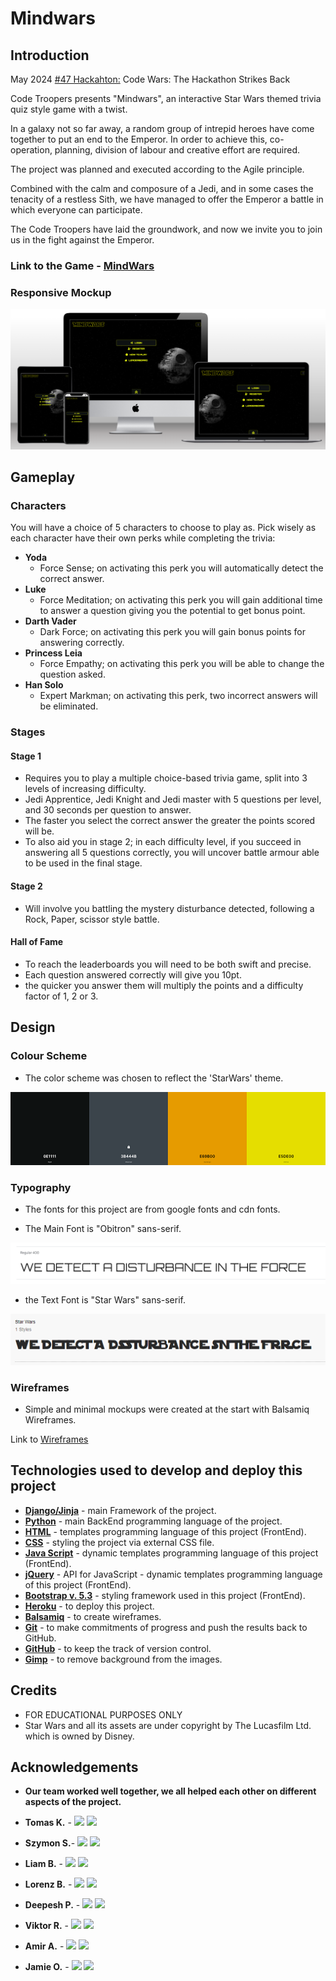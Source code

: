 # Mindwars

## Introduction

May 2024 [#47 Hackahton:]((https://hackathon.codeinstitute.net/hackathon/47/))
Code Wars: The Hackathon Strikes Back

Code Troopers presents "Mindwars", an interactive Star Wars themed trivia quiz style game with a twist.

In a galaxy not so far away, a random group of intrepid heroes have come together to put an end to the Emperor. In order to achieve this, co-operation, planning, division of labour and creative effort are required. 

The project was planned and executed according to the Agile principle. 

Combined with the calm and composure of a Jedi, and in some cases the tenacity of a restless Sith, we have managed to offer the Emperor a battle in which everyone can participate.

The Code Troopers have laid the groundwork, and now we invite you to join us in the fight against the Emperor.

### Link to the Game - [MindWars](https://star-wars-e347f35c852d.herokuapp.com/)

### Responsive Mockup 
![Mockuo](static/images/readme_img/mockup.png)

## Gameplay

### Characters

You will have a choice of 5 characters to choose to play as. Pick wisely as each character have their own perks while completing the trivia:

- **Yoda**  
	- Force Sense; on activating this perk you will automatically detect the correct answer.
- **Luke** 
	- Force Meditation; on activating this perk you will gain additional time to answer a question giving you the potential to get bonus point.
- **Darth Vader**  
	- Dark Force; on activating this perk you will gain bonus points for answering correctly.
- **Princess Leia**  
	- Force Empathy; on activating this perk you will be able to change the question asked.
- **Han Solo**  
	- Expert Markman; on activating this perk, two incorrect answers will be eliminated.

### Stages

#### **Stage 1**

- Requires you to play a multiple choice-based trivia game, split into 3 levels of increasing difficulty.
- Jedi Apprentice, Jedi Knight and Jedi master with 5 questions per level, and 30 seconds per question to answer.
- The faster you select the correct answer the greater the points scored will be.
- To also aid you in stage 2; in each difficulty level, if you succeed in answering all 5 questions correctly, you will uncover battle armour able to be used in the final stage.

#### **Stage 2**

- Will involve you battling the mystery disturbance detected, following a Rock, Paper, scissor style battle.

#### Hall of Fame
- To reach the leaderboards you will need to be both swift and precise.
- Each question answered correctly will give you 10pt.
- the quicker you answer them will multiply the points and a difficulty factor of 1, 2 or 3.

## Design

### Colour Scheme

- The color scheme was chosen to reflect the 'StarWars' theme.

![colour palette](static/images/readme_img/color-palette.png)

### Typography

- The fonts for this project are from google fonts and cdn fonts.

- The Main Font is "Obitron" sans-serif.

![Obitron](static/images/readme_img/orbitron.png)

- the Text Font is "Star Wars" sans-serif.

![Star Wars](static/images/readme_img/star-wars.png)

### Wireframes
- Simple and minimal mockups were created at the start with Balsamiq Wireframes.

Link to [Wireframes](https://github.com/tomik-z-cech/hackathon-may-2024-team-9/tree/main/static/images/readme_img/wireframes.pdf)

## Technologies used to develop and deploy this project

- [**Django/Jinja**](https://docs.djangoproject.com/en/5.0/) - main Framework of the project.
- [**Python**](https://www.python.org/) - main BackEnd programming language of the project.
- [**HTML**](https://developer.mozilla.org/en-US/docs/Web/HTML) - templates programming language of this project (FrontEnd).
- [**CSS**](https://developer.mozilla.org/en-US/docs/Web/CSS) - styling the project via external CSS file.
- [**Java Script**](https://developer.mozilla.org/en-US/docs/Web/JavaScript) - dynamic templates programming language of this project (FrontEnd).
- [**jQuery**](https://api.jquery.com/) - API for JavaScript - dynamic templates programming language of this project (FrontEnd).
- [**Bootstrap v. 5.3**](https://getbootstrap.com/) - styling framework used in this project (FrontEnd).
- [**Heroku**](https://heroku.com) - to deploy this project.
- [**Balsamiq**](https://balsamiq.com/support/) - to create wireframes.
- [**Git**](https://git-scm.com/doc) - to make commitments of progress and push the results back to GitHub.
- [**GitHub**](https://github.com/) - to keep the track of version control.
- [**Gimp**](https://www.gimp.org/) - to remove background from the images.

## Credits
- FOR EDUCATIONAL PURPOSES ONLY
- Star Wars and all its assets are under copyright by The Lucasfilm Ltd. which is owned by Disney.

## Acknowledgements
- **Our team worked well together, we all helped each other on different aspects of the project.** 

- **Tomas K.** - [<img src="https://img.icons8.com/color/24/000000/linkedin.png"/>](https://www.linkedin.com/in/tomas-kubancik/) [<img src="https://img.icons8.com/color/24/ffffff/github.png"/>](https://github.com/tomik-z-cech)
- **Szymon S.**- [<img src="https://img.icons8.com/color/24/000000/linkedin.png"/>](https://www.linkedin.com/in/szymon-stepien-4b60a547/) [<img src="https://img.icons8.com/color/24/ffffff/github.png"/>](https://github.com/ObiOne84)
- **Liam B.**  - [<img src="https://img.icons8.com/color/24/000000/linkedin.png"/>](https://www.linkedin.com/in/liam-blake-985239225/) [<img src="https://img.icons8.com/color/24/ffffff/github.png"/>](https://github.com/Liam-WB)
- **Lorenz B.** - [<img src="https://img.icons8.com/color/24/000000/linkedin.png"/>](https://linkedin.com/in/lorenz-b-swe) [<img src="https://img.icons8.com/color/24/ffffff/github.png"/>](https://github.com/Lorenz-127)
- **Deepesh P.** - [<img src="https://img.icons8.com/color/24/000000/linkedin.png"/>](https://www.linkedin.com/in/deepesh-patel-1b9747307/) [<img src="https://img.icons8.com/color/24/ffffff/github.png"/>]()
- **Viktor R.** - [<img src="https://img.icons8.com/color/24/000000/linkedin.png"/>](https://www.linkedin.com/in/viktor-rura/) [<img src="https://img.icons8.com/color/24/ffffff/github.png"/>](https://github.com/rurakite)
- **Amir A.** - [<img src="https://img.icons8.com/color/24/000000/linkedin.png"/>](https://www.linkedin.com/in/amir-ahmed-brm-uk/) [<img src="https://img.icons8.com/color/24/ffffff/github.png"/>](https://github.com/AmirAkmed)
- **Jamie O.** - [<img src="https://img.icons8.com/color/24/000000/linkedin.png"/>](https://www.linkedin.com/in/jamie2023/) [<img src="https://img.icons8.com/color/24/ffffff/github.png"/>](https://github.com/jamie33o)
